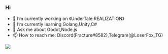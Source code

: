 ### Hi

<!--
**LoserFox/LoserFox** is a ✨ _special_ ✨ repository because its `README.md` (this file) appears on your GitHub profile.

Here are some ideas to get you started:
-->
- 🔭 I’m currently working on 《UnderTale:REALIZATION》
- 🌱 I’m currently learning Golang,Unity,C#
- 💬 Ask me about Godot,Node.js
- 📫 How to reach me: Discord(Fracture#8582),Telegram(@LoserFox_TG)


![](https://github-readme-stats.vercel.app/api?username=LoserFox)
